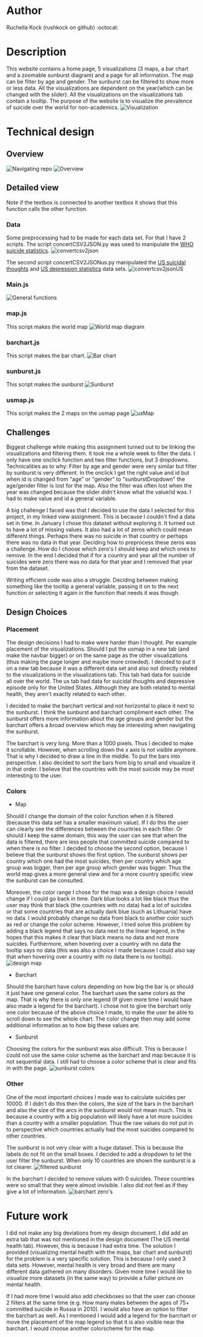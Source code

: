 # Author
Ruchella Kock (rushkock on github) :octocat:

# Description
This website contains a home page, 5 visualizations (3 maps, a bar chart and a zoomable sunburst diagram) and a page for all information. The map can be filter by age and gender. The sunburst can be filtered to show more or less data. All the visualizations are dependent on the year(which can be changed with the slider). All the visualizations on the visualizations tab contain a tooltip. The purpose of the website is to visualize the prevalence of suicide over the world for non-academics.
![Visualization](doc/reportPhoto.jpg)

# Technical design
## Overview
![Navigating repo](doc/repo.jpg)
![Overview](doc/overview.jpg)

## Detailed view
Note if the textbox is connected to another textbox it shows that this function calls the other function.

### Data
Some preprocessing had to be made for each data set. For that I have 2 scripts.
The script concertCSV2JSON.py was used to manipulate the [WHO suicide statistics](https://www.kaggle.com/szamil/who-suicide-statistics).
![convertcsv2json](doc/convertcsv2json.jpg)

The second script concertCSV2JSONus.py manipulated the [US suicidal thoughts](https://data.world/samhsa/serious-thoughts-of-suicide) and [US depression statistics](https://data.world/samhsa/major-depressive-episode) data sets.
![convertcsv2jsonUS](doc/convertcsv2jsonUs.jpg)

### Main.js
![General functions](doc/generalFunctions.jpg)

### map.js
This script makes the world map
![World map diagram](doc/worldmapDiagram.jpg)

### barchart.js
This script makes the bar chart.
![Bar chart](doc/barChartDiagram.jpg)

### sunburst.js
This script makes the sunburst
![Sunburst](doc/sunburstDiagram.jpg)

### usmap.js
This script makes the 2 maps on the usmap page
![usMap](doc/usMapDiagram.jpg)

## Challenges
Biggest challenge while making this assignment turned out to be linking the visualizations and filtering them. It took me a whole week to filter the data. I only have one onclick function and two filter functions, but 3 dropdowns.
Technicalities as to why:
Filter by age and gender were very similar but filter by sunburst is very different. In the onclick I get the right value and id but when id is changed from "age" or "gender" to "sunburstDropdown" the age/gender filter is lost for the map.
Also the filter was often lost when the year was changed because the slider didn't know what the value/id was. I had to make value and id a general variable.

A big challenge I faced was that I decided to use the data I selected for this project, in my linked view assignment. This is because I couldn't find a data set in time. In January I chose this dataset without exploring it. It turned out to have a lot of missing values. It also had a lot of zeros which could mean different things. Perhaps there was no suicide in that country or perhaps there was no data in that year. Deciding how to preprocess these zeros was a challenge. How do I choose which zero's I should keep and which ones to remove. In the end I decided that if for a country and year all the number of suicides were zero there was no data for that year and I removed that year from the dataset.

Writing efficient code was also a struggle. Deciding between making something like the tooltip a general variable, passing it on to the next function or selecting it again in the function that needs it was though.

## Design Choices
### Placement
The design decisions I had to make were harder than I thought. Per example placement of the visualizations. Should I put the usmap in a new tab (and make the navbar bigger) or on the same page as the other visualizations (thus making the page longer and maybe more crowded).
I decided to put it on a new tab because it was a different data set and also not directly related to the visualizations in the visualizations tab.
This tab had data for suicide all over the world. The us tab had data for suicidal thoughts and depressive episode only for the United States. Although they are both related to mental health, they aren't exactly related to each other.

I decided to make the barchart vertical and not horizontal to place it next to the sunburst. I think the sunburst and barchart compliment each other. The sunburst offers more information about the age groups and gender but the barchart offers a broad overview which may be interesting when navigating the sunburst.

The barchart is very long. More than a 1000 pixels. Thus I decided to make it scrollable. However, when scrolling down the x axis is not visible anymore. That is why I decided to draw a line in the middle. To put the bars into perspective.
I also decided to sort the bars from big to small and visualize it in that order. I believe that the countries with the most suicide may be most interesting to the user.

### Colors
- Map

Should I change the domain of the color function when it is filtered (because this data set has a smaller maximum value). If I do this the user can clearly see the differences between the countries in each filter. Or should I keep the same domain, this way the user can see that when the data is filtered, there are less people that committed suicide compared to when there is no filter.
I decided to choose the second option, because I believe that the sunburst shows the first option. The sunburst shows per country which one had the most suicides, then per country which age group was bigger, then per age group which gender was bigger. Thus the world map gives a more general view and for a more country specific view the sunburst can be consulted.

Moreover, the color range I chose for the map was a design choice I would change if I could go back in time. Dark blue looks a lot like black thus the user may think that black (the countries with no data) had a lot of suicides or that some countries that are actually dark blue (such as Lithuania) have no data. I would probably change no data from black to another color such as red or change the color scheme.
However, I tried solve this problem by adding a black legend that says no data next to the linear legend, in the hopes that this makes it clear that black means no data and not more suicides. Furthermore, when hovering over a country with no data the tooltip says no data (this was also a choice I made because I could also say that when hovering over a country with no data there is no tooltip).
![design map](doc/designMap.jpg)

- Barchart

Should the barchart have colors depending on how big the bar is or should it just have one general color.
The barchart uses the same colors as the map. That is why there is only one legend (If given more time I would have also made a legend for the barchart). I chose not to give the barchart only one color because of the above choice I made, to make the user be able to scroll down to see the whole chart. The color change then may add some additional information as to how big these values are.

- Sunburst

Choosing the colors for the sunburst was also difficult. This is because I could not use the same color scheme as the barchart and map because it is not sequential data. I still had to choose a color scheme that is clear and fits in with the page.
![sunburst colors](doc/sunburstColors.jpg)

### Other
One of the most important choices I made was to calculate suicides per 10000.
If I didn't do this then the colors, the size of the bars in the barchart and also the size of the arcs in the sunburst would not mean much.
This is because a country with a big population will likely have a lot more suicides than a country with a smaller population. Thus the raw values do not put in to perspective which countries actually had the most suicides compared to other countries.

The sunburst is not very clear with a huge dataset. This is because the labels do not fit on the small boxes.
I decided to add a dropdown to let the user filter the sunburst. When only 10 countries are shown the sunburst is a lot clearer.
![filtered sunburst](doc/filter.jpg)

In the barchart I decided to remove values with 0 suicides. These countries were so small that they were almost invisible. I also did not feel as if they give a lot of information.
![barchart zero's](doc/barchartWithZero's.jpg)

# Future work
I did not make any big deviations from my design document. I did add an extra tab that was not mentioned in the design document (The US mental health tab). However, this is because I had extra time. The solution I provided (visualizing mental health with the maps, bar chart and sunburst) for the problem is a very specific solution. This is because I only used 3 data sets. However, mental health is very broad and there are many different data gathered on many disorders. Given more time I would like to visualize more datasets (in the same way) to provide a fuller picture on mental health.

If I had more time I would also add checkboxes so that the user can choose 2 filters at the same time (e.g. How many males between the ages of 75+ committed suicide in Russia in 2010). I would also have an option to filter the barchart as well. As I mentioned I would add a legend for the barchart or move the placement of the map legend so that it is also visible near the barchart.
I would choose another colorscheme for the map.
